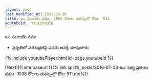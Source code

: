 ```yaml
---
layout: post
last_modified_at: 2021-03-30
title: ఓం సుచాయే నమః- 1008 రోజుల తపస్సులో రోజు  912
youtubeId: rrejLpM8qlQ
---
```

 
 
 ఓం సుచాయే నమః  
 
 -  ప్రకృతిలో పరిశుభ్రతపై ఎవరు ఆసక్తి చూపుతారు 
 
  
 
  
 
 
 
 
 
 


{% include youtubePlayer.html id=page.youtubeId %}
 
[Next]({{ site.baseurl }}{% link  split1/_posts/2016-07-03-ఓం సత్య వ్రతయ నమః- 1008 రోజుల తపస్సులో రోజు  911.md%})
 
